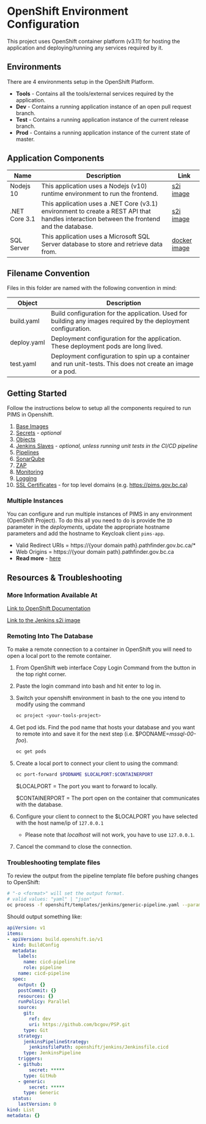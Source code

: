 # OpenShift Environment Configuration

This project uses OpenShift container platform (v3.11) for hosting the application and deploying/running any services required by it.

## Environments

There are 4 environments setup in the OpenShift Platform.

- **Tools** - Contains all the tools/external services required by the application.
- **Dev** - Contains a running application instance of an open pull request branch.
- **Test** - Contains a running application instance of the current release branch.
- **Prod** - Contains a running application instance of the current state of master.

## Application Components

| Name          | Description                                                                                                                               | Link                                                                                  |
| ------------- | ----------------------------------------------------------------------------------------------------------------------------------------- | ------------------------------------------------------------------------------------- |
| Nodejs 10     | This application uses a Nodejs (v10) runtime environment to run the frontend.                                                             | [s2i image](https://github.com/sclorg/s2i-nodejs-container/tree/master/10)            |
| .NET Core 3.1 | This application uses a .NET Core (v3.1) environment to create a REST API that handles interaction between the frontend and the database. | [s2i image](https://github.com/redhat-developer/s2i-dotnetcore/tree/master/3.1/build) |
| SQL Server    | This application uses a Microsoft SQL Server database to store and retrieve data from.                                                    | [docker image](https://hub.docker.com/_/microsoft-mssql-server)                       |

## Filename Convention

Files in this folder are named with the following convention in mind:

| Object      | Description                                                                                                     |
| ----------- | --------------------------------------------------------------------------------------------------------------- |
| build.yaml  | Build configuration for the application. Used for building any images required by the deployment configuration. |
| deploy.yaml | Deployment configuration for the application. These deployment pods are long lived.                             |
| test.yaml   | Deployment configuration to spin up a container and run unit-tests. This does not create an image or a pod.     |

## Getting Started

Follow the instructions below to setup all the components required to run PIMS in Openshift.

1. [Base Images](./BASE_IMAGES.md)
1. [Secrets](./SECRETS.md) - _optional_
1. [Objects](./OBJECTS.md)
1. [Jenkins Slaves](./JENKINS_SLAVES.md) - _optional, unless running unit tests in the CI/CD pipeline_
1. [Pipelines](./PIPELINES.md)
1. [SonarQube](./SONARQUBE.md)
1. [ZAP](./ZAP.md)
1. [Monitoring](./templates/monitoring/README.md)
1. [Logging](./templates/logging/README.md)
1. [SSL Certificates](./SSL_CERTIFICATES.md) - for top level domains (e.g. https://pims.gov.bc.ca)

### Multiple Instances

You can configure and run multiple instances of PIMS in any environment (OpenShift Project).
To do this all you need to do is provide the `ID` parameter in the _deployments_, update the appropriate hostname parameters and add the hostname to Keycloak client `pims-app`.

- Valid Redirect URIs = https://{your domain path}.pathfinder.gov.bc.ca/\*
- Web Origins = https://{your domain path}.pathfinder.gov.bc.ca
- **Read more** - [here](./MULTIPLE_INSTANCES.md)

## Resources & Troubleshooting

### More Information Available At

[Link to OpenShift Documentation](https://docs.openshift.com/container-platform/3.11/using_images/other_images/jenkins.html)

[Link to the Jenkins s2i image](https://github.com/BCDevOps/openshift-components/tree/master/cicd/jenkins)

### Remoting Into The Database

To make a remote connection to a container in OpenShift you will need to open a local port to the remote container.

1. From OpenShift web interface Copy Login Command from the button in the top right corner.
2. Paste the login command into bash and hit enter to log in.
3. Switch your openshift environment in bash to the one you intend to modify using the command

   ```bash
   oc project <your-tools-project>
   ```

4. Get pod ids. Find the pod name that hosts your database and you want to remote into and save it for the next step (i.e. \$PODNAME=_mssql-00-foo_).

   ```bash
   oc get pods
   ```

5. Create a local port to connect your client to using the command:

   ```bash
   oc port-forward $PODNAME $LOCALPORT:$CONTAINERPORT
   ```

   \$LOCALPORT = The port you want to forward to locally.

   \$CONTAINERPORT = The port open on the container that communicates with the database.

6. Configure your client to connect to the \$LOCALPORT you have selected with the host name/ip of `127.0.0.1`

   - Please note that _localhost_ will not work, you have to use `127.0.0.1`.

7. Cancel the command to close the connection.

### Troubleshooting template files

To review the output from the pipeline template file before pushing changes to OpenShift:

```bash
# "-o <format>" will set the output format.
# valid values: "yaml" | "json"
oc process -f openshift/templates/jenkins/generic-pipeline.yaml --param-file=[.env] -o yaml
```

Should output something like:

```yaml
apiVersion: v1
items:
- apiVersion: build.openshift.io/v1
  kind: BuildConfig
  metadata:
    labels:
      name: cicd-pipeline
      role: pipeline
    name: cicd-pipeline
  spec:
    output: {}
    postCommit: {}
    resources: {}
    runPolicy: Parallel
    source:
      git:
        ref: dev
        uri: https://github.com/bcgov/PSP.git
      type: Git
    strategy:
      jenkinsPipelineStrategy:
        jenkinsfilePath: openshift/jenkins/Jenkinsfile.cicd
      type: JenkinsPipeline
    triggers:
    - github:
        secret: *****
      type: GitHub
    - generic:
        secret: *****
      type: Generic
  status:
    lastVersion: 0
kind: List
metadata: {}
```
